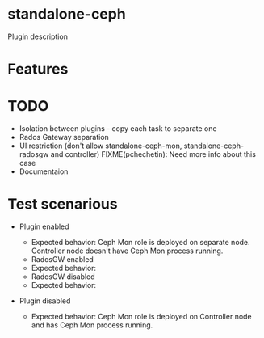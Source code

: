 standalone-ceph
============

Plugin description

# Features

# TODO

  * Isolation between plugins - copy each task to separate one
  * Rados Gateway separation
  * UI restriction (don't allow standalone-ceph-mon, standalone-ceph-radosgw and controller) FIXME(pchechetin): Need more info about this case
  * Documentaion

# Test scenarious
  
  * Plugin enabled
    - Expected behavior: Ceph Mon role is deployed on separate node. Controller node doesn't have Ceph Mon process running.
    * RadosGW enabled
     - Expected behavior:
    * RadosGW disabled
     - Expected behavior:

  * Plugin disabled
    - Expected behavior: Ceph Mon role is deployed on Controller node and has Ceph Mon process running.

